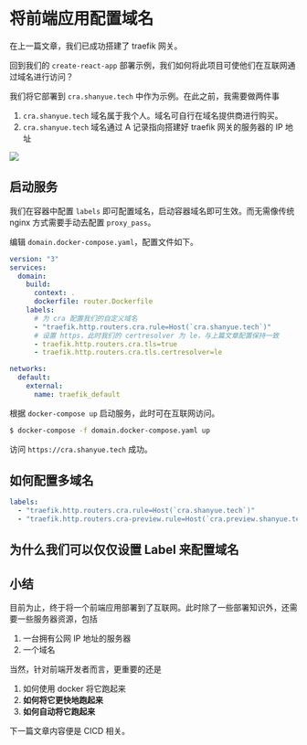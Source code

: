 # 将前端应用配置域名

在上一篇文章，我们已成功搭建了 traefik 网关。

回到我们的 `create-react-app` 部署示例，我们如何将此项目可使他们在互联网通过域名进行访问？

我们将它部署到 `cra.shanyue.tech` 中作为示例。在此之前，我需要做两件事

1. `cra.shanyue.tech` 域名属于我个人。域名可自行在域名提供商进行购买。
2. `cra.shanyue.tech` 域名通过 A 记录指向搭建好 traefik 网关的服务器的 IP 地址

![](https://cdn.jsdelivr.net/gh/shfshanyue/assets/2022-01-09/clipboard-9961.2a6ea3.webp)
## 启动服务

我们在容器中配置 `labels` 即可配置域名，启动容器域名即可生效。而无需像传统 nginx 方式需要手动去配置 `proxy_pass`。

编辑 `domain.docker-compose.yaml`，配置文件如下。

``` yaml {9,14}
version: "3"
services:
  domain:
    build:
      context: .
      dockerfile: router.Dockerfile
    labels:
      # 为 cra 配置我们的自定义域名
      - "traefik.http.routers.cra.rule=Host(`cra.shanyue.tech`)"
      # 设置 https，此时我们的 certresolver 为 le，与上篇文章配置保持一致
      - traefik.http.routers.cra.tls=true
      - traefik.http.routers.cra.tls.certresolver=le

networks:
  default:
    external:
      name: traefik_default
```

根据 `docker-compose up` 启动服务，此时可在互联网访问。

``` bash
$ docker-compose -f domain.docker-compose.yaml up
```

访问 `https://cra.shanyue.tech` 成功。

## 如何配置多域名

``` yaml
labels:
  - "traefik.http.routers.cra.rule=Host(`cra.shanyue.tech`)"
  - "traefik.http.routers.cra-preview.rule=Host(`cra.preview.shanyue.tech`)"
```

## 为什么我们可以仅仅设置 Label 来配置域名

## 小结

目前为止，终于将一个前端应用部署到了互联网。此时除了一些部署知识外，还需要一些服务器资源，包括

1. 一台拥有公网 IP 地址的服务器
1. 一个域名

当然，针对前端开发者而言，更重要的还是

1. 如何使用 docker 将它跑起来
2. **如何将它更快地跑起来**
3. **如何自动将它跑起来**

下一篇文章内容便是 CICD 相关。

